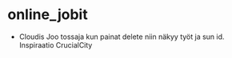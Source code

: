 # online_jobit
- Cloudis
Joo tossaja kun painat delete niin näkyy työt ja sun id. Inspiraatio CrucialCity
